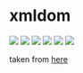 # xmldom

![](https://img.shields.io/travis/ramitos/xmldom.svg) ![](https://img.shields.io/codeclimate/coverage/github/ramitos/xmldom.svg) ![](https://img.shields.io/npm/v/xmldom.svg) ![](https://img.shields.io/david/ramitos/xmldom.svg) ![](https://img.shields.io/codeclimate/github/ramitos/xmldom.svg) ![](https://img.shields.io/npm/l/xmldom.svg)


taken from [here](http://stackoverflow.com/questions/12980648/map-html-to-json)